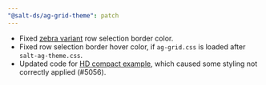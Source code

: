 ```yaml
---
"@salt-ds/ag-grid-theme": patch
---
```


- Fixed [zebra variant](https://www.saltdesignsystem.com/salt/components/ag-grid-theme/examples#variants) row selection border color.
- Fixed row selection border hover color, if `ag-grid.css` is loaded after `salt-ag-theme.css`.
- Updated code for [HD compact example](https://www.saltdesignsystem.com/salt/components/ag-grid-theme/examples#hd-compact), which caused some styling not correctly applied (#5056).
